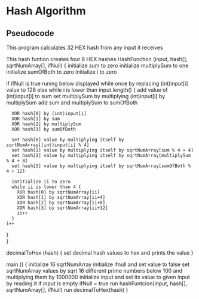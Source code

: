 # Hash Algorithm

## Pseudocode

This program calculates 32 HEX hash from any input it receives

This hash funtion creates four 8 HEX hashes 
HashFunction (input, hash[], sqrtNumArray[], ifNull) {
  initialize sum to zero
  initialize multiplySum to one
  initialize sumOfBoth to zero
  initialize i to zero
  
  if ifNull is true
    runing below displayed while once by replacing (int)input[i] value to 128
   else
    while i is lower than input.length() {
      add value of (int)input[i] to sum
      set multiplySum by multiplying (int)input[i] by multiplySum 
      add sum and multiplySum to sumOfBoth

      XOR hash[0] by (int)input[i]
      XOR hash[1] by sum
      XOR hash[2] by multiplySum
      XOR hash[3] by sumOfBoth

      set hash[0] value by multiplying itself by sqrtNumArray[(int)input[i] % 4]
      set hash[1] value by multiplying itself by sqrtNumArray[sum % 4 + 4]
      set hash[2] value by multiplying itself by sqrtNumArray[multiplySum % 4 + 8]
      set hash[3] value by multiplying itself by sqrtNumArray[sumOfBoth % 4 + 12]

      intitialize ii to zero
      while ii is lower than 4 {
        XOR hash[0] by sqrtNumArray[ii]
        XOR hash[1] by sqrtNumArray[ii+4]
        XOR hash[2] by sqrtNumArray[ii+8]
        XOR hash[3] by sqrtNumArray[ii+12]
        ii++
      }
    i++
  }    
}

decimalToHex (hash) {
  set decimal hash values to hex and prints the value
}

main () {
  initialize 16 sqrtNumArray 
  initialize ifnull and set value to false
  set sqrtNumArray values by sqrt 16 different prime numbers below 100 and multiplying them by 1000000
  initialize input and set its value to given input by reading it
  if input is empty
    ifNull = true
  run hashFuntcion(input, hash[], sqrtNumArray[], ifNull)
  run decimalToHex(hash)
}
